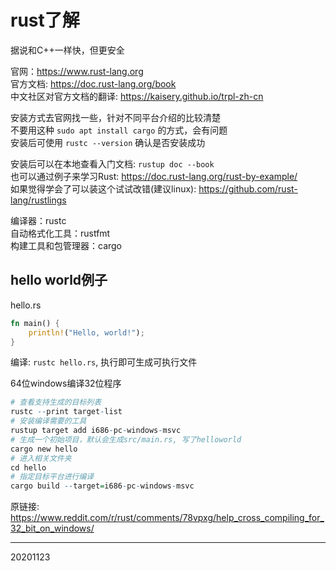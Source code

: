 # rust了解

据说和C++一样快，但更安全  

官网：https://www.rust-lang.org  
官方文档: https://doc.rust-lang.org/book  
中文社区对官方文档的翻译: https://kaisery.github.io/trpl-zh-cn  

安装方式去官网找一些，针对不同平台介绍的比较清楚  
不要用这种 `sudo apt install cargo` 的方式，会有问题  
安装后可使用 `rustc --version` 确认是否安装成功  

安装后可以在本地查看入门文档: `rustup doc --book`  
也可以通过例子来学习Rust: https://doc.rust-lang.org/rust-by-example/  
如果觉得学会了可以装这个试试改错(建议linux): https://github.com/rust-lang/rustlings  

编译器：rustc  
自动格式化工具：rustfmt  
构建工具和包管理器：cargo  


## hello world例子  
hello.rs  
```rust
fn main() {
    println!("Hello, world!");
}
```

编译: `rustc hello.rs`, 执行即可生成可执行文件  

64位windows编译32位程序  
```r
# 查看支持生成的目标列表
rustc --print target-list
# 安装编译需要的工具
rustup target add i686-pc-windows-msvc
# 生成一个初始项目，默认会生成src/main.rs, 写了helloworld
cargo new hello
# 进入相关文件夹
cd hello
# 指定目标平台进行编译
cargo build --target=i686-pc-windows-msvc
```
原链接: https://www.reddit.com/r/rust/comments/78vpxg/help_cross_compiling_for_32_bit_on_windows/  


---
20201123  
